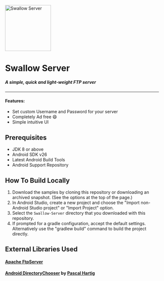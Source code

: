 <img src="https://i.imgur.com/kTFWJV8.png" alt="Swallow Server" width="150" height="150"/>

# Swallow Server
##### A simple, quick and light-weight FTP server
---

#### Features:

 * Set custom Username and Password for your server
 * Completely Ad free :smile:
 * Simple intuitive UI

## Prerequisites

 * JDK 8 or above
 * Android SDK v26
 * Latest Android Build Tools
 * Android Support Repository

## How To Build Locally

 1. Download the samples by cloning this repository or downloading an archived snapshot. (See the options at the top of the page.)
 2. In Android Studio, create a new project and choose the "Import non-Android Studio project" or "Import Project" option.
 3. Select the ```Swallow-Server``` directory that you downloaded with this repository.
 4. If prompted for a gradle configuration, accept the default settings. Alternatively use the "gradlew build" command to build the project directly.

## External Libraries Used

#### [Apache FtpServer](https://mina.apache.org/ftpserver-project/)
#### [Android DirectoryChooser](https://github.com/passy/Android-DirectoryChooser) by [Pascal Hartig](https://github.com/passy)
